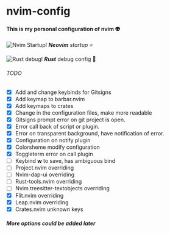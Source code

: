 # nvim-config

#### This is my personal configuration of nvim :alien:

![Nvim Startup!](http://localhost:8382/_local_image_%2Fhome%2Flage%2FPictures%2F2023-07-31_17-34.png)
***Neovim** startup* :star:

![Rust debug!](http://localhost:8382/_local_image_%2Fhome%2Flage%2FPictures%2Fmainrs_debug.png)
***Rust*** debug config :gem:

###### *TODO*

- [x] Add and change keybinds for Gitsigns 
- [x] Add keymap to barbar.nvim 
- [x] Add keymaps to crates  
- [x] Change in the configuration files, make more readable
- [x] Gitsigns prompt error on git project is open.
- [x] Error call back of script or plugin.
- [x] Error on transparent background, have notification of error.
- [x] Configuration on notify plugin
- [x] Colorsheme modify configuration
- [x] Toggleterm error on call plugin
- [ ] Keybind **w** to save, has ambiguous bind
- [ ] Project.nvim overriding 
- [ ] Nvim-dap-ui overriding
- [ ] Rust-tools.nvim overriding 
- [ ] Nvim.treesitter-textobjects overriding
- [x] Flit.nvim overriding
- [x] Leap.nvim overriding
- [x] Crates.nvim unknown keys 

##### *More options could be added later*
